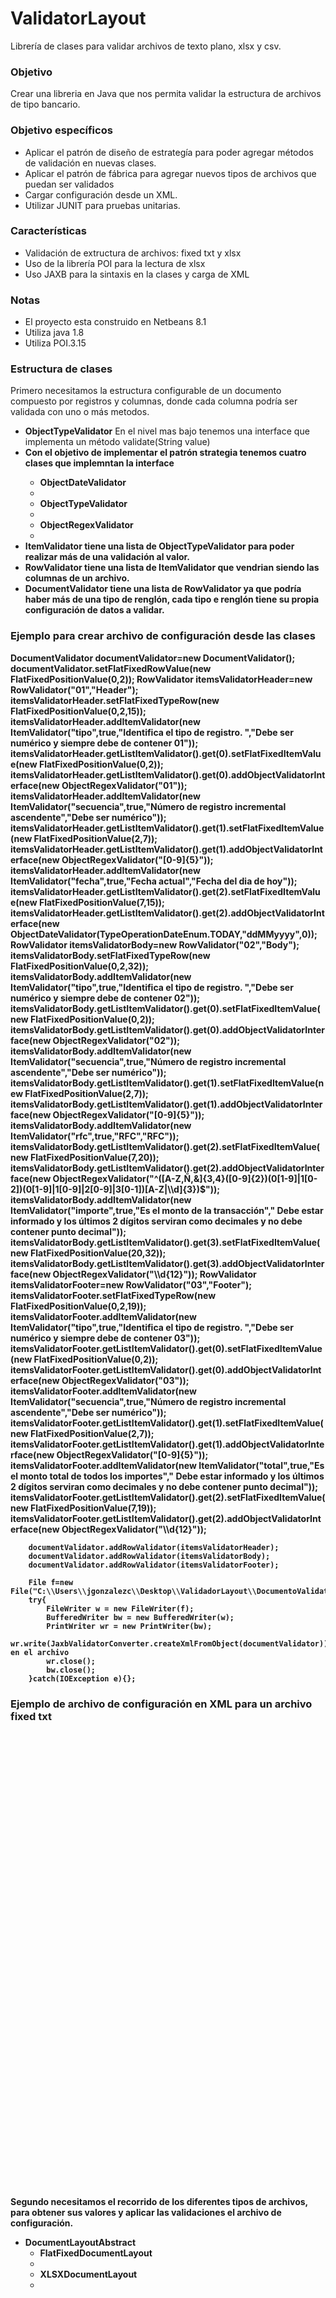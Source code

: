 # ValidatorLayout
Librería de clases para validar archivos de texto plano, xlsx y csv.

<h3>Objetivo</h3>
<p>Crear una libreria en Java que nos permita validar la estructura de archivos de tipo bancario.</p>

<h3>Objetivo específicos</h3>
<ul>
<li>Aplicar el patrón de diseño de estrategía para poder agregar métodos de validación en nuevas clases.</li>
<li>Aplicar el patrón de fábrica para agregar nuevos tipos de archivos que puedan ser validados</li>
<li>Cargar configuración desde un XML.</li>
<li>Utilizar JUNIT para pruebas unitarias.</li>
</ul>

<h3>Características</h3>
<ul>
<li>Validación de extructura de archivos: fixed txt y xlsx </li>
<li>Uso de la librería POI para la lectura de xlsx</li>
<li>Uso JAXB para la sintaxis en la clases y carga de XML</li>
</ul>

<h3>Notas</h3>
<ul>
<li>El proyecto esta construido en Netbeans 8.1</li>
<li>Utiliza java 1.8</li>
<li>Utiliza POI.3.15</li>
</ul>

<h3>Estructura de clases</h3>
<p>Primero necesitamos la estructura configurable de un documento compuesto por registros y columnas, donde cada columna podría ser validada con uno o más metodos.<p>
<ul>
<li><b>ObjectTypeValidator</b> En el nivel mas bajo tenemos una interface que implementa un método validate(String value)</li>
<li><b>Con el objetivo de implementar el patrón strategia tenemos cuatro clases que implemntan la interface<ul>
<li><b>ObjectDateValidator</b><li>
<li><b>ObjectTypeValidator</b><li>
<li><b>ObjectRegexValidator</b><li>
</ul></li>
<li><b>ItemValidator</b> tiene una lista de ObjectTypeValidator para poder realizar más de una validación al valor.</li>
<li><b>RowValidator</b> tiene una lista de ItemValidator que vendrian siendo las columnas de un archivo.</li>
<li><b>DocumentValidator</b> tiene una lista de RowValidator ya que podría haber más de una tipo de renglón, cada tipo e renglón tiene su propia configuración de datos a validar.</li>
</ul>
<h3>Ejemplo para crear archivo de configuración desde las clases</h3>
DocumentValidator documentValidator=new DocumentValidator();
        documentValidator.setFlatFixedRowValue(new FlatFixedPositionValue(0,2));
        RowValidator itemsValidatorHeader=new RowValidator("01","Header");        
        itemsValidatorHeader.setFlatFixedTypeRow(new FlatFixedPositionValue(0,2,15));
        itemsValidatorHeader.addItemValidator(new ItemValidator("tipo",true,"Identifica el tipo de registro. ","Debe ser numérico y siempre debe de contener 01"));
        itemsValidatorHeader.getListItemValidator().get(0).setFlatFixedItemValue(new FlatFixedPositionValue(0,2));
        itemsValidatorHeader.getListItemValidator().get(0).addObjectValidatorInterface(new ObjectRegexValidator("01"));
        itemsValidatorHeader.addItemValidator(new ItemValidator("secuencia",true,"Número de registro incremental ascendente","Debe ser numérico"));
        itemsValidatorHeader.getListItemValidator().get(1).setFlatFixedItemValue(new FlatFixedPositionValue(2,7));
        itemsValidatorHeader.getListItemValidator().get(1).addObjectValidatorInterface(new ObjectRegexValidator("[0-9]{5}"));
        itemsValidatorHeader.addItemValidator(new ItemValidator("fecha",true,"Fecha actual","Fecha del dia de hoy"));
        itemsValidatorHeader.getListItemValidator().get(2).setFlatFixedItemValue(new FlatFixedPositionValue(7,15));
        itemsValidatorHeader.getListItemValidator().get(2).addObjectValidatorInterface(new ObjectDateValidator(TypeOperationDateEnum.TODAY,"ddMMyyyy",0));
        RowValidator itemsValidatorBody=new RowValidator("02","Body");
        itemsValidatorBody.setFlatFixedTypeRow(new FlatFixedPositionValue(0,2,32));
        itemsValidatorBody.addItemValidator(new ItemValidator("tipo",true,"Identifica el tipo de registro. ","Debe ser numérico y siempre debe de contener 02"));
        itemsValidatorBody.getListItemValidator().get(0).setFlatFixedItemValue(new FlatFixedPositionValue(0,2));
        itemsValidatorBody.getListItemValidator().get(0).addObjectValidatorInterface(new ObjectRegexValidator("02"));
        itemsValidatorBody.addItemValidator(new ItemValidator("secuencia",true,"Número de registro incremental ascendente","Debe ser numérico"));
        itemsValidatorBody.getListItemValidator().get(1).setFlatFixedItemValue(new FlatFixedPositionValue(2,7));
        itemsValidatorBody.getListItemValidator().get(1).addObjectValidatorInterface(new ObjectRegexValidator("[0-9]{5}"));
        itemsValidatorBody.addItemValidator(new ItemValidator("rfc",true,"RFC","RFC"));
        itemsValidatorBody.getListItemValidator().get(2).setFlatFixedItemValue(new FlatFixedPositionValue(7,20));
        itemsValidatorBody.getListItemValidator().get(2).addObjectValidatorInterface(new ObjectRegexValidator("^([A-Z,Ñ,&]{3,4}([0-9]{2})(0[1-9]|1[0-2])(0[1-9]|1[0-9]|2[0-9]|3[0-1])[A-Z|\\d]{3})$"));
        itemsValidatorBody.addItemValidator(new ItemValidator("importe",true,"Es el monto de la transacción"," Debe estar informado y los últimos 2 dígitos serviran como decimales y no debe contener punto decimal"));
        itemsValidatorBody.getListItemValidator().get(3).setFlatFixedItemValue(new FlatFixedPositionValue(20,32));
        itemsValidatorBody.getListItemValidator().get(3).addObjectValidatorInterface(new ObjectRegexValidator("\\d{12}"));         
        RowValidator itemsValidatorFooter=new RowValidator("03","Footer");
        itemsValidatorFooter.setFlatFixedTypeRow(new FlatFixedPositionValue(0,2,19));
        itemsValidatorFooter.addItemValidator(new ItemValidator("tipo",true,"Identifica el tipo de registro. ","Debe ser numérico y siempre debe de contener 03"));
        itemsValidatorFooter.getListItemValidator().get(0).setFlatFixedItemValue(new FlatFixedPositionValue(0,2));
        itemsValidatorFooter.getListItemValidator().get(0).addObjectValidatorInterface(new ObjectRegexValidator("03"));
        itemsValidatorFooter.addItemValidator(new ItemValidator("secuencia",true,"Número de registro incremental ascendente","Debe ser numérico"));
        itemsValidatorFooter.getListItemValidator().get(1).setFlatFixedItemValue(new FlatFixedPositionValue(2,7));
        itemsValidatorFooter.getListItemValidator().get(1).addObjectValidatorInterface(new ObjectRegexValidator("[0-9]{5}"));
        itemsValidatorFooter.addItemValidator(new ItemValidator("total",true,"Es el monto total de todos los importes"," Debe estar informado y los últimos 2 dígitos serviran como decimales y no debe contener punto decimal"));
        itemsValidatorFooter.getListItemValidator().get(2).setFlatFixedItemValue(new FlatFixedPositionValue(7,19));
        itemsValidatorFooter.getListItemValidator().get(2).addObjectValidatorInterface(new ObjectRegexValidator("\\d{12}")); 

        documentValidator.addRowValidator(itemsValidatorHeader);
        documentValidator.addRowValidator(itemsValidatorBody);
        documentValidator.addRowValidator(itemsValidatorFooter);
        
        File f=new File("C:\\Users\\jgonzalezc\\Desktop\\ValidadorLayout\\DocumentoValidatorXLSX.xml");
        try{
            FileWriter w = new FileWriter(f);
            BufferedWriter bw = new BufferedWriter(w);
            PrintWriter wr = new PrintWriter(bw); 
            wr.write(JaxbValidatorConverter.createXmlFromObject(documentValidator));//escribimos en el archivo
            wr.close();
            bw.close();
        }catch(IOException e){};

<h3>Ejemplo de archivo de configuración en XML para un archivo fixed txt</h3>
<code><?xml version="1.0" encoding="UTF-8" standalone="yes"?>
<DocumentValidator>
    <flatFixedRowValue positionBegin="0" positionEnd="2"/>
    <listRowValidator description="Header" name="01">
        <flatFixedTypeRow positionBegin="0" positionEnd="2" size="15"/>
        <listItemValidator description="Identifica el tipo de registro. " name="tipo" validate="true" validateFormat="Debe ser numérico y siempre debe de contener 01">
            <flatFixedItemValue positionBegin="0" positionEnd="2"/>
            <listObjectValidatorInterface xsi:type="objectRegexValidator" regularExpresion="01" xmlns:xsi="http://www.w3.org/2001/XMLSchema-instance"/>
        </listItemValidator>
        <listItemValidator description="Número de registro incremental ascendente" name="secuencia" validate="true" validateFormat="Debe ser numérico">
            <flatFixedItemValue positionBegin="2" positionEnd="7"/>
            <listObjectValidatorInterface xsi:type="objectRegexValidator" regularExpresion="[0-9]{5}" xmlns:xsi="http://www.w3.org/2001/XMLSchema-instance"/>
        </listItemValidator>
        <listItemValidator description="Fecha actual" name="fecha" validate="true" validateFormat="Fecha del dia de hoy">
            <flatFixedItemValue positionBegin="7" positionEnd="15"/>
            <listObjectValidatorInterface xsi:type="objectDateValidator" addless="0" format="ddMMyyyy" typeOperationDateEnum="TODAY" xmlns:xsi="http://www.w3.org/2001/XMLSchema-instance"/>
        </listItemValidator>
    </listRowValidator>
    <listRowValidator description="Body" name="02">
        <flatFixedTypeRow positionBegin="0" positionEnd="2" size="32"/>
        <listItemValidator description="Identifica el tipo de registro. " name="tipo" validate="true" validateFormat="Debe ser numérico y siempre debe de contener 02">
            <flatFixedItemValue positionBegin="0" positionEnd="2"/>
            <listObjectValidatorInterface xsi:type="objectRegexValidator" regularExpresion="02" xmlns:xsi="http://www.w3.org/2001/XMLSchema-instance"/>
        </listItemValidator>
        <listItemValidator description="Número de registro incremental ascendente" name="secuencia" validate="true" validateFormat="Debe ser numérico">
            <flatFixedItemValue positionBegin="2" positionEnd="7"/>
            <listObjectValidatorInterface xsi:type="objectRegexValidator" regularExpresion="[0-9]{5}" xmlns:xsi="http://www.w3.org/2001/XMLSchema-instance"/>
        </listItemValidator>
        <listItemValidator description="RFC" name="rfc" validate="true" validateFormat="RFC">
            <flatFixedItemValue positionBegin="7" positionEnd="20"/>
            <listObjectValidatorInterface xsi:type="objectRegexValidator" regularExpresion="^([A-Z,Ñ,&amp;]{3,4}([0-9]{2})(0[1-9]|1[0-2])(0[1-9]|1[0-9]|2[0-9]|3[0-1])[A-Z|\d]{3})$" xmlns:xsi="http://www.w3.org/2001/XMLSchema-instance"/>
        </listItemValidator>
        <listItemValidator description="Es el monto de la transacción" name="importe" validate="true" validateFormat=" Debe estar informado y los últimos 2 dígitos serviran como decimales y no debe contener punto decimal">
            <flatFixedItemValue positionBegin="20" positionEnd="32"/>
            <listObjectValidatorInterface xsi:type="objectRegexValidator" regularExpresion="\d{12}" xmlns:xsi="http://www.w3.org/2001/XMLSchema-instance"/>
        </listItemValidator>
    </listRowValidator>
    <listRowValidator description="Footer" name="03">
        <flatFixedTypeRow positionBegin="0" positionEnd="2" size="19"/>
        <listItemValidator description="Identifica el tipo de registro. " name="tipo" validate="true" validateFormat="Debe ser numérico y siempre debe de contener 03">
            <flatFixedItemValue positionBegin="0" positionEnd="2"/>
            <listObjectValidatorInterface xsi:type="objectRegexValidator" regularExpresion="03" xmlns:xsi="http://www.w3.org/2001/XMLSchema-instance"/>
        </listItemValidator>
        <listItemValidator description="Número de registro incremental ascendente" name="secuencia" validate="true" validateFormat="Debe ser numérico">
            <flatFixedItemValue positionBegin="2" positionEnd="7"/>
            <listObjectValidatorInterface xsi:type="objectRegexValidator" regularExpresion="[0-9]{5}" xmlns:xsi="http://www.w3.org/2001/XMLSchema-instance"/>
        </listItemValidator>
        <listItemValidator description="Es el monto total de todos los importes" name="total" validate="true" validateFormat=" Debe estar informado y los últimos 2 dígitos serviran como decimales y no debe contener punto decimal">
            <flatFixedItemValue positionBegin="7" positionEnd="19"/>
            <listObjectValidatorInterface xsi:type="objectRegexValidator" regularExpresion="\d{12}" xmlns:xsi="http://www.w3.org/2001/XMLSchema-instance"/>
        </listItemValidator>
    </listRowValidator>
</DocumentValidator></code>
                
<p>Segundo necesitamos el recorrido de los diferentes tipos de archivos, para obtener sus valores y aplicar las validaciones el archivo de configuración.<p>
<ul>
<li><b>DocumentLayoutAbstract</b><ul>
<li><b>FlatFixedDocumentLayout</b><li>
<li><b>XLSXDocumentLayout</b><li>
</ul></li>
</ul>

